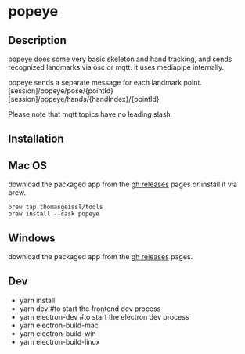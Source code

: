# popeye

## Description

popeye does some very basic skeleton and hand tracking, and sends recognized landmarks via osc or mqtt.
it uses mediapipe internally.

popeye sends a separate message for each landmark point.
[session]/popeye/pose/{pointId}
[session]/popeye/hands/{handIndex}/{pointId}

Please note that mqtt topics have no leading slash.

## Installation
## Mac OS
download the packaged app from the [gh releases](https://github.com/thomasgeissl/popeye/releases/) pages or install it via brew.

```
brew tap thomasgeissl/tools
brew install --cask popeye
```
## Windows
download the packaged app from the [gh releases](https://github.com/thomasgeissl/popeye/releases/) pages.


## Dev

- yarn install
- yarn dev #to start the frontend dev process
- yarn electron-dev #to start the electron dev process
- yarn electron-build-mac
- yarn electron-build-win
- yarn electron-build-linux
